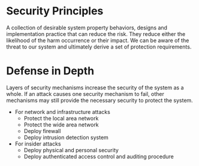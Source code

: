 # Security Principles
A collection of desirable system property behaviors, designs and implementation practice that can reduce the risk. They reduce either the likelihood of the harm occurrence or their impact. We can be aware of the threat to our system and ultimately derive a set of protection requirements.

# Defense in Depth
Layers of security mechanisms increase the security of the system as a whole. If an attack causes one security mechanism to fail, other mechanisms may still provide the necessary security to protect the system.

*   For network and infrastructure attacks
    *   Protect the local area network
    *   Protect the wide area network
    *   Deploy firewall
    *   Deploy intrusion detection system
*   For insider attacks
    *   Deploy physical and personal security
    *   Deploy authenticated access control and auditing procedure
